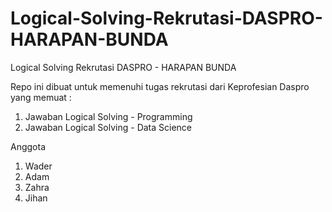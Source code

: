 # Logical-Solving-Rekrutasi-DASPRO-HARAPAN-BUNDA
Logical Solving Rekrutasi DASPRO - HARAPAN BUNDA

Repo ini dibuat untuk memenuhi tugas rekrutasi dari Keprofesian Daspro yang memuat :
1. Jawaban Logical Solving - Programming
2. Jawaban Logical Solving - Data Science

Anggota
1. Wader
2. Adam
3. Zahra
4. Jihan
